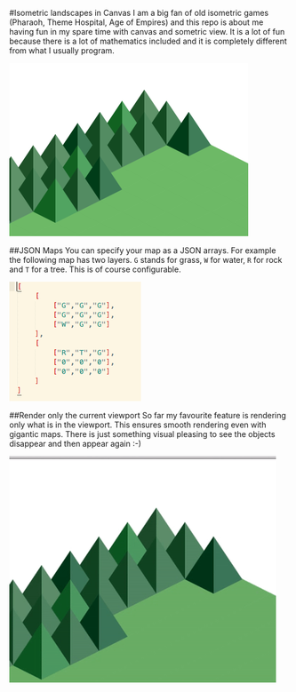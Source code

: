 #Isometric landscapes in Canvas
I am a big fan of old isometric games (Pharaoh, Theme Hospital, Age of Empires) and this repo is about me having fun in my spare time with canvas and sometric view. It is a lot of fun because there is a lot of mathematics included and it is completely different from what I usually program.

![image](https://raw.githubusercontent.com/RassaLibre/isometric-game/master/pics/trees.png)

##JSON Maps
You can specify your map as a JSON arrays. For example the following map has two layers. `G` stands for grass, `W` for water, `R` for rock and `T` for a tree. This is of course configurable.

![image](https://raw.githubusercontent.com/RassaLibre/isometric-game/master/pics/map.png)

##Render only the current viewport
So far my favourite feature is rendering only what is in the viewport. This ensures smooth rendering even with gigantic maps. There is just something visual pleasing to see the objects disappear and then appear again :-)

![image](https://raw.githubusercontent.com/RassaLibre/isometric-game/master/pics/viewport.gif)

